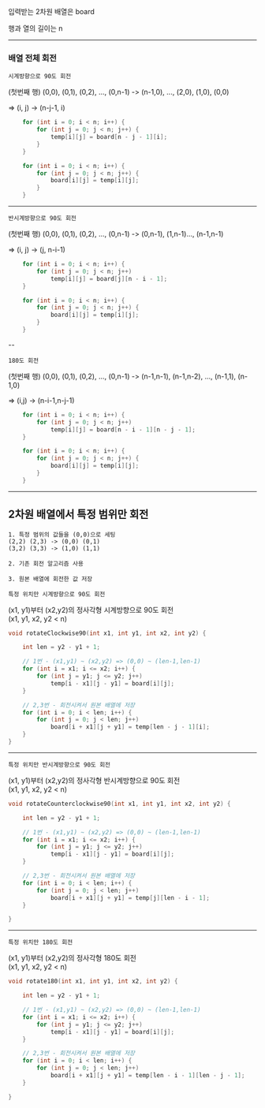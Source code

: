 입력받는 2차원 배열은 board

행과 열의 길이는 n

---

### 배열 전체 회전

`시계방향으로 90도 회전`

(첫번째 행) (0,0), (0,1), (0,2), ..., (0,n-1) -> (n-1,0), ..., (2,0), (1,0), (0,0)

=> (i, j) -> (n-j-1, i)

```cpp
	for (int i = 0; i < n; i++) {
		for (int j = 0; j < n; j++) {
			temp[i][j] = board[n - j - 1][i];
		}
	}

	for (int i = 0; i < n; i++) {
		for (int j = 0; j < n; j++) {
			board[i][j] = temp[i][j];
		}
	}
```

---

`반시계방향으로 90도 회전`

(첫번째 행) (0,0), (0,1), (0,2), ..., (0,n-1) -> (0,n-1), (1,n-1)..., (n-1,n-1)

=> (i, j) -> (j, n-i-1)

```cpp
	for (int i = 0; i < n; i++) {
		for (int j = 0; j < n; j++)
			temp[i][j] = board[j][n - i - 1];
	}

	for (int i = 0; i < n; i++) {
		for (int j = 0; j < n; j++) {
			board[i][j] = temp[i][j];
		}
	}
```

--

`180도 회전`

(첫번째 행) (0,0), (0,1), (0,2), ..., (0,n-1) -> (n-1,n-1), (n-1,n-2), ..., (n-1,1), (n-1,0)

=> (i,j) -> (n-i-1,n-j-1)

```cpp
	for (int i = 0; i < n; i++) {
		for (int j = 0; j < n; j++)
			temp[i][j] = board[n - i - 1][n - j - 1];
	}

	for (int i = 0; i < n; i++) {
		for (int j = 0; j < n; j++) {
			board[i][j] = temp[i][j];
		}
	}
```

---

## 2차원 배열에서 특정 범위만 회전

    1. 특정 범위의 값들을 (0,0)으로 세팅
    (2,2) (2,3) -> (0,0) (0,1)
    (3,2) (3,3) -> (1,0) (1,1)

    2. 기존 회전 알고리즘 사용

    3. 원본 배열에 회전한 값 저장

`특정 위치만 시계방향으로 90도 회전`

(x1, y1)부터 (x2,y2)의 정사각형 시계방향으로 90도 회전<br>
(x1, y1, x2, y2 < n)

```cpp
void rotateClockwise90(int x1, int y1, int x2, int y2) {

	int len = y2 - y1 + 1;

    // 1번 - (x1,y1) ~ (x2,y2) => (0,0) ~ (len-1,len-1)
	for (int i = x1; i <= x2; i++) {
		for (int j = y1; j <= y2; j++)
			temp[i - x1][j - y1] = board[i][j];
	}

    // 2,3번 - 회전시켜서 원본 배열에 저장
	for (int i = 0; i < len; i++) {
		for (int j = 0; j < len; j++)
			board[i + x1][j + y1] = temp[len - j - 1][i];
	}
}
```

---

`특정 위치만 반시계방향으로 90도 회전`

(x1, y1)부터 (x2,y2)의 정사각형 반시계방향으로 90도 회전<br>
(x1, y1, x2, y2 < n)

```cpp
void rotateCounterclockwise90(int x1, int y1, int x2, int y2) {

	int len = y2 - y1 + 1;

    // 1번 - (x1,y1) ~ (x2,y2) => (0,0) ~ (len-1,len-1)
	for (int i = x1; i <= x2; i++) {
		for (int j = y1; j <= y2; j++)
			temp[i - x1][j - y1] = board[i][j];
	}

    // 2,3번 - 회전시켜서 원본 배열에 저장
	for (int i = 0; i < len; i++) {
		for (int j = 0; j < len; j++)
			board[i + x1][j + y1] = temp[j][len - i - 1];
	}

}
```

---

`특정 위치만 180도 회전`

(x1, y1)부터 (x2,y2)의 정사각형 180도 회전<br>
(x1, y1, x2, y2 < n)

```cpp
void rotate180(int x1, int y1, int x2, int y2) {

	int len = y2 - y1 + 1;

    // 1번 - (x1,y1) ~ (x2,y2) => (0,0) ~ (len-1,len-1)
	for (int i = x1; i <= x2; i++) {
		for (int j = y1; j <= y2; j++)
			temp[i - x1][j - y1] = board[i][j];
	}

    // 2,3번 - 회전시켜서 원본 배열에 저장
	for (int i = 0; i < len; i++) {
		for (int j = 0; j < len; j++)
			board[i + x1][j + y1] = temp[len - i - 1][len - j - 1];
	}

}
```